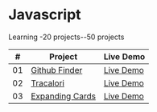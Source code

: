 # Javascript
Learning -20 projects--50 projects


|  #  | Project                                                                                                                     | Live Demo                                                                         |
| :-: | --------------------------------------------------------------------------------------------------------------------------- | --------------------------------------------------------------------------------- |
| 01  | [Github Finder](https://abhishek-chaurasiya.github.io/Javascript/Github%20Finder/)                                        | [Live Demo](https://abhishek-chaurasiya.github.io/Javascript/Github%20Finder/)               |
| 02  | [Tracalori](https://abhishek-chaurasiya.github.io/Javascript/Tracalori/)                             | [Live Demo](https://abhishek-chaurasiya.github.io/Javascript/Tracalori/)               |
| 03  | [Expanding Cards](https://github.com/bradtraversy/50projects50days/tree/master/expanding-cards)                             | [Live Demo](https://50projects50days.com/projects/expanding-cards/)               |

